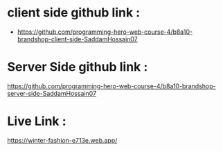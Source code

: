 # client side github link :
- https://github.com/programming-hero-web-course-4/b8a10-brandshop-client-side-SaddamHossain07

# Server Side github link :
https://github.com/programming-hero-web-course-4/b8a10-brandshop-server-side-SaddamHossain07

# Live Link : 
https://winter-fashion-e713e.web.app/